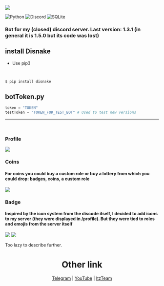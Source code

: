 <img src='https://cdn.discordapp.com/attachments/1184126857512243210/1210250900149633084/Group_119.png?ex=65e9e0fb&is=65d76bfb&hm=7e003016aa6a841899a32eebbfc5606120317b33ad3a7d7ad3ee90fb0c4d32c4&'>

![Python](https://img.shields.io/badge/python-3670A0?style=for-the-badge&logo=python&logoColor=ffdd54) 
![Discord](https://img.shields.io/badge/Discord-%235865F2.svg?style=for-the-badge&logo=discord&logoColor=white)
![SQLite](https://img.shields.io/badge/sqlite-%2307405e.svg?style=for-the-badge&logo=sqlite&logoColor=white)

<h3>Bot for my (closed) discord server. Last version: 1.3.1 (in general it is 1.5.0 but its code was lost)</h3>


<h2>install Disnake</h2>

- Use pip3

<br>

```python
$ pip install disnake
```

<h2>botToken.py</h2>

```python
token = "TOKEN"
testToken = "TOKEN_FOR_TEST_BOT" # Used to test new versions
```

<hr>
<br>

<h3>Profile</h3>

<img src="https://cdn.discordapp.com/attachments/1184126857512243210/1210251291666817074/2024-02-22_184623.png?ex=65e9e159&is=65d76c59&hm=2c3a583e1863e2a352c984ec0cfaad8f95d014e79b3a51db34c223340d1fab62&">

<h3>Coins</h3>
<h4>For coins you could buy a custom role or buy a lottery from which you could drop: badges, coins, a custom role</h4>

<img src="https://cdn.discordapp.com/attachments/1184126857512243210/1210252035979485344/image.png?ex=65e9e20a&is=65d76d0a&hm=0d26c3a32e6c21f6e50441d78ccf86e3397b27e2be5f670c6723a2fb5bc7ffc6&">

<h3>Badge</h3>
<h4>Inspired by the icon system from the discode itself, I decided to add icons to my server (they were displayed in /profile). But they were tied to roles and emojis from the server itself</h4>

<img src="https://cdn.discordapp.com/attachments/1184126857512243210/1210251291666817074/2024-02-22_184623.png?ex=65e9e159&is=65d76c59&hm=2c3a583e1863e2a352c984ec0cfaad8f95d014e79b3a51db34c223340d1fab62&">

<img src="https://cdn.discordapp.com/attachments/1184126857512243210/1210252803566731294/image.png?ex=65e9e2c1&is=65d76dc1&hm=d5ae3a7a3b52a34c6d2efc2df077a3fccb2ccae649ba1467e79fbad2f837cf38&">

<p>Too lazy to describe further.</p>

<h1 align="center">Other link</h1>

<div align="center">

[Telegram](https://t.me/kenyka)
|
[YouTube](https://www.youtube.com/channel/UCM6InRH22Xno8nywrZnbhLA)
|
[ItzTeam](https://studio.itzteam.ru)